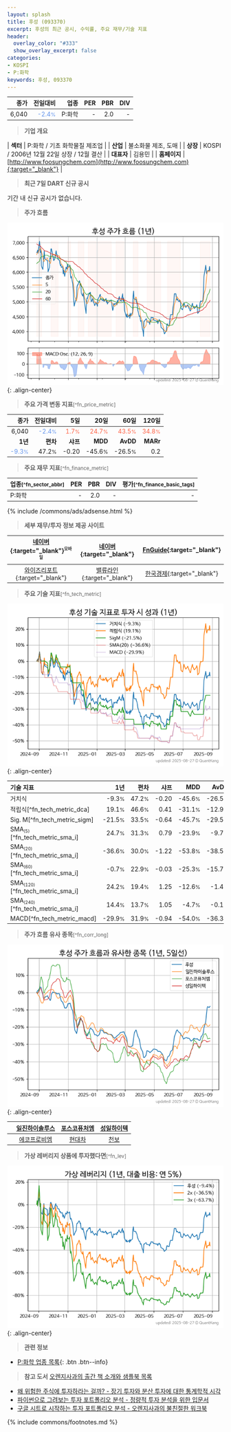 ```yaml
---
layout: splash
title: 후성 (093370)
excerpt: 후성의 최근 공시, 수익률, 주요 재무/기술 지표
header:
  overlay_color: "#333"
  show_overlay_excerpt: false
categories:
- KOSPI
- P:화학
keywords: 후성, 093370
---
```


| **종가** | **전일대비** | **업종** | **PER** | **PBR** | **DIV** |
| -------: | -----------: | -------: | ------: | ------: | ------: |
| 6,040 | <span style="color: cornflowerblue">-2.4<small>%</small></span> | P:화학 | - | 2.0 | - |

<!-- more -->


> **기업 개요**<a id="company"></a>

| <span style="white-space:nowrap;">**섹터**</span> | P:화학 / 기초 화학물질 제조업 |
| <span style="white-space:nowrap;">**산업**</span> | 불소화물 제조, 도매 |
| <span style="white-space:nowrap;">**상장**</span> | KOSPI / 2006년 12월 22일 상장 / 12월 결산 |
| <span style="white-space:nowrap;">**대표자**</span> | 김용민 |
| <span style="white-space:nowrap;">**홈페이지**</span> | [http://www.foosungchem.com](http://www.foosungchem.com){:target="_blank"} |


> **최근 7일 DART 신규 공시**<a id="dart"></a>

기간 내 신규 공시가 없습니다.


> **주가 흐름**<a id="price"></a>

![093370](/stock/images/093370.png){: .align-center}


> **주요 가격 변동 지표**<small>[^fn_price_metric]</small>

| **종가** | **전일대비** | **5일** | **20일** | **60일** | **120일** |
| -------: | -----------: | ------: | -------: | -------: | --------: |
| 6,040 | <span style="color: cornflowerblue">-2.4<small>%</small></span> | <span style="color: tomato">1.7<small>%</small></span> | <span style="color: tomato">24.7<small>%</small></span> | <span style="color: tomato">43.5<small>%</small></span> | <span style="color: tomato">34.8<small>%</small></span> |
| **1년** | **편차** | **샤프** | **MDD** | **AvDD** | **MARr** |
| <span style="color: cornflowerblue">-9.3<small>%</small></span> | 47.2<small>%</small> | -0.20 | -45.6<small>%</small> | -26.5<small>%</small> | 0.2 |


> **주요 재무 지표**<small>[^fn_finance_metric]</small>

| **업종**<small>[^fn_sector_abbr]</small> | **PER** | **PBR** | **DIV** | **평가**<small>[^fn_finance_basic_tags]</small> |
| :--------------------------------------- | ------: | ------: | ------: | ----------------------------------------------: |
| P:화학 | - | 2.0 | - | - |



{% include /commons/ads/adsense.html %}

> **세부 재무/투자 정보 제공 사이트**

| [네이버](https://m.stock.naver.com/domestic/stock/093370/finance/summary){:target="_blank"}<sup><small>모바일</small></sup> | [네이버](https://finance.naver.com/item/coinfo.naver?code=093370){:target="_blank"} | [FnGuide](https://comp.fnguide.com/SVO2/ASP/SVD_Invest.asp?gicode=A093370&MenuYn=Y){:target="_blank"} |
| :---: | :---: | :---: |
| [와이즈리포트](https://comp.wisereport.co.kr/company/c1040001.aspx?cmp_cd=093370){:target="_blank"} | [밸류라인](https://www.valueline.co.kr/finance/summary/093370){:target="_blank"} | [한국경제](https://markets.hankyung.com/stock/093370/financial-summary){:target="_blank"} |


> **주요 기술 지표**<small>[^fn_tech_metric]</small>


![093370](/stock/images/093370_tech.png){: .align-center}

| **기술 지표** | **1년** | **편차** | **샤프** | **MDD** | **AvDD** |
| :------------ | ------: | -----------: | -------: | ------: | -------: |
| 거치식 | -9.3<small>%</small> | 47.2<small>%</small> | -0.20 | -45.6<small>%</small> | -26.5<small>%</small> |
| 적립식[^fn_tech_metric_dca] | 19.1<small>%</small> | 46.6<small>%</small> | 0.41 | -31.1<small>%</small> | -12.9<small>%</small> |
| Sig. M[^fn_tech_metric_sigm] | -21.5<small>%</small> | 33.5<small>%</small> | -0.64 | -45.7<small>%</small> | -29.5<small>%</small> |
| SMA<small><sub>(5)</sub></small>[^fn_tech_metric_sma_i] | 24.7<small>%</small> | 31.3<small>%</small> | 0.79 | -23.9<small>%</small> | -9.7<small>%</small> |
| SMA<small><sub>(20)</sub></small>[^fn_tech_metric_sma_i] | -36.6<small>%</small> | 30.0<small>%</small> | -1.22 | -53.8<small>%</small> | -38.5<small>%</small> |
| SMA<small><sub>(60)</sub></small>[^fn_tech_metric_sma_i] | -0.7<small>%</small> | 22.9<small>%</small> | -0.03 | -25.3<small>%</small> | -15.7<small>%</small> |
| SMA<small><sub>(120)</sub></small>[^fn_tech_metric_sma_i] | 24.2<small>%</small> | 19.4<small>%</small> | 1.25 | -12.6<small>%</small> | -1.4<small>%</small> |
| SMA<small><sub>(240)</sub></small>[^fn_tech_metric_sma_i] | 14.4<small>%</small> | 13.7<small>%</small> | 1.05 | -4.7<small>%</small> | -0.1<small>%</small> |
| MACD[^fn_tech_metric_macd] | -29.9<small>%</small> | 31.9<small>%</small> | -0.94 | -54.0<small>%</small> | -36.3<small>%</small> |


> **주가 흐름 유사 종목**<a id="corr"></a><small>[^fn_corr_long]</small>

![093370](/stock/images/093370_corr.png){: .align-center}

|       | [일진하이솔루스](/271940/) | [포스코퓨처엠](/003670/) | [성일하이텍](/365340/) |
| :---: | :------------------------------------: | :------------------------------------: | :------------------------------------: |
|       | [에코프로비엠](/247540/) | [현대차](/005380/) | [천보](/278280/) |


> **가상 레버리지 상품에 투자했다면**<a id="2x"></a><small>[^fn_lev]</small>

![093370](/stock/images/093370_2x.png){: .align-center}


> **관련 정보**

- [P:화학 업종 목록](/stats/sector/kospi_업종_화학_종목/){: .btn .btn--info}

> **참고 도서** [오렌지사과의 출간 책 소개와 샘플북 목록](https://kongdori.tistory.com/691)

- [왜 위험한 주식에 투자하라는 걸까? - 장기 투자와 분산 투자에 대한 통계학적 시각](https://kongdori.tistory.com/421)
- [파이썬으로 그려보는 투자 포트폴리오 분석  - 정량적 투자 분석을 위한 입문서](https://kongdori.tistory.com/643)
- [구글 시트로 시작하는 투자 포트폴리오 분석 - 오렌지사과의 불친절한 워크북](https://kongdori.tistory.com/449)


{% include commons/footnotes.md %}